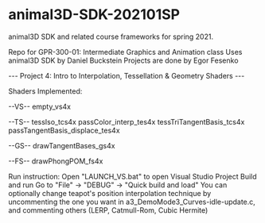 # animal3D-SDK-202101SP
animal3D SDK and related course frameworks for spring 2021.

Repo for GPR-300-01: Intermediate Graphics and Animation class
Uses animal3D SDK by Daniel Buckstein Projects are done by Egor Fesenko

--- Project 4: Intro to Interpolation, Tessellation & Geometry Shaders ---

Shaders Implemented:

--VS--
empty_vs4x

--TS--
tessIso_tcs4x
passColor_interp_tes4x
tessTriTangentBasis_tcs4x
passTangentBasis_displace_tes4x

--GS--
drawTangentBases_gs4x

--FS--
drawPhongPOM_fs4x

Run instruction:
Open "LAUNCH_VS.bat" to open Visual Studio Project
Build and run
Go to "File" -> "DEBUG" -> "Quick build and load"
You can optionally change teapot's position interpolation technique
by uncommenting the one you want in a3_DemoMode3_Curves-idle-update.c,
and commenting others (LERP, Catmull-Rom, Cubic Hermite)